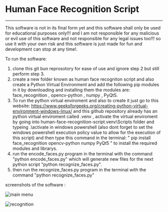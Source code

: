 # Human Face Recognition Script
_______________________________________________________________________________________________________________________________________________________________________________________________________________________

This software is not in its final form yet and this software shall only be used for educational purposes only!!! and I am not responsible for any malicious or evil use of this software and not responsible for any legal issues too!!! so use it with your own risk and this software is just made for fun and development can stop at any time!.

To run the software:
1. clone this git bun reprosotory for ease of use and ignore step 2 but still perform step 3.
2. create a new folder known as human face recogniton script and also create a Python Virtual Environment and add the following pip modules in it by downloading and installing them the modules are: face_recognition , opencv-python , numpy , PyQt5.
3. To run the python virtual enviroment and also to create it just go to this website: https://www.geeksforgeeks.org/creating-python-virtual-environment-windows-linux/  and this github repository already has an python virtual enviroment called .venv , activate the virtual enviroment by going into human-face-recognition-script\.venv\Scripts folder and typeing .\activate in windows powershell (also dont forget to set the windows powershell execution policy value to allow for the execution of this script) and then type this command in the terminal:
 " pip install face_recognition opencv-python numpy PyQt5 " to install the required modules and librarys.
4. run the encode_faces.py program in the terminal with the command "python encode_faces.py" which will generate new files for the next python script "python recognize_faces.py".
5. then run the recognize_faces.py program in the terminal with the command "python recognize_faces.py"

screenshots of the software :

![main menu](https://github.com/user-attachments/assets/a02aa6ef-5297-49fd-8e62-c95db8179b81)

![recognition](https://github.com/user-attachments/assets/5b6c7c45-6781-4ee2-b11d-352152d040f5)
